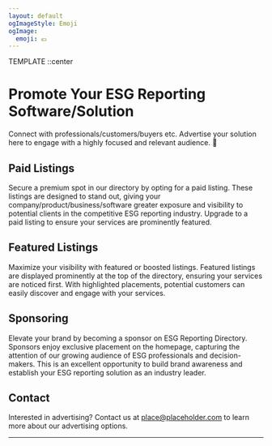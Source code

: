 ```yaml
---
layout: default
ogImageStyle: Emoji
ogImage:
  emoji: 💶
---
```


TEMPLATE
        ::center
# Promote Your ESG Reporting Software/Solution
Connect with professionals/customers/buyers etc. Advertise your solution here to engage with a highly focused and relevant audience. 💼
## Paid Listings
Secure a premium spot in our directory by opting for a paid listing. These listings are designed to stand out, giving your company/product/business/software greater exposure and visibility to potential clients in the competitive ESG reporting industry. Upgrade to a paid listing to ensure your services are prominently featured.
## Featured Listings
Maximize your visibility with featured or boosted listings. Featured listings are displayed prominently at the top of the directory, ensuring your services are noticed first. With highlighted placements, potential customers can easily discover and engage with your services.
## Sponsoring
Elevate your brand by becoming a sponsor on ESG Reporting Directory. Sponsors enjoy exclusive placement on the homepage, capturing the attention of our growing audience of ESG professionals and decision-makers. This is an excellent opportunity to build brand awareness and establish your ESG reporting solution as an industry leader.

## Contact

Interested in advertising? Contact us at [place@placeholder.com](mailto:contact@monitoringdirectory.com) to learn more about our advertising options.

---

